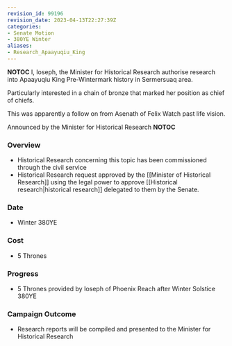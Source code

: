```yaml
---
revision_id: 99196
revision_date: 2023-04-13T22:27:39Z
categories:
- Senate Motion
- 380YE Winter
aliases:
- Research_Apaayuqiu_King
---
```



__NOTOC__
I, Ioseph, the Minister for Historical Research authorise research into Apaayuqiu King Pre-Wintermark history in Sermersuaq area. 

Particularly interested in a chain of bronze that marked her position as chief of chiefs.

This was apparently a follow on from Asenath of Felix Watch past life vision.

Announced by the Minister for Historical Research
__NOTOC__
### Overview
* Historical Research concerning this topic has been commissioned through the civil service
* Historical Research request approved by the [[Minister of Historical Research]] using the legal power to approve [[Historical research|historical research]] delegated to them by the Senate.

### Date
* Winter 380YE

### Cost
* 5 Thrones

### Progress
* 5 Thrones provided by Ioseph of Phoenix Reach after Winter Solstice 380YE

### Campaign Outcome
* Research reports will be compiled and presented to the Minister for Historical Research